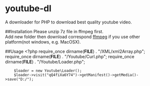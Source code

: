 youtube-dl
==========

A downloader for PHP to download best quality youtube video.

##Installation
Please unzip 7z file in ffmpeg first.  
Add new folder then download correspond [ffmpeg](https://www.ffmpeg.org/) if you use other platform(not windows, e.g. MacOSX).

##Usage 
	<?php
		require_once dirname(__FILE__) . "/XML/xml2Array.php";
		require_once dirname(__FILE__) . "/Youtube/Curl.php";
		require_once dirname(__FILE__) . "/Youtube/Loader.php";

		$loader = new Youtube\Loader();
		$loader->visit("qQ4fiXa6Y74")->getManifest()->getMedia()->save("D:/");